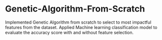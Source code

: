 # Genetic-Algorithm-From-Scratch
Implemented Genetic Algorithm from scratch to select to most impactful features from the dataset. Applied Machine learning classification model to evaluate the accuracy score with and without feature selection.
